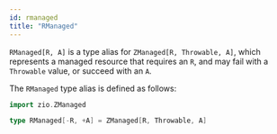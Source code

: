 ```yaml
---
id: rmanaged
title: "RManaged"
---
```


`RManaged[R, A]` is a type alias for `ZManaged[R, Throwable, A]`, which represents a managed resource that requires an `R`, and may fail with a `Throwable` value, or succeed with an `A`.

The `RManaged` type alias is defined as follows:

```scala mdoc:compile-only
import zio.ZManaged

type RManaged[-R, +A] = ZManaged[R, Throwable, A]
```
